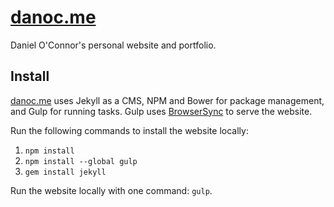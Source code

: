 [danoc.me](http://danoc.me/)
========

Daniel O'Connor's personal website and portfolio.


## Install
[danoc.me](http://danoc.me/) uses Jekyll as a CMS, NPM and Bower for package management, and Gulp for running tasks. Gulp uses [BrowserSync](http://www.browsersync.io/) to serve the website.

Run the following commands to install the website locally:

1. `npm install`
2. `npm install --global gulp`
3. `gem install jekyll`

Run the website locally with one command: `gulp`.
